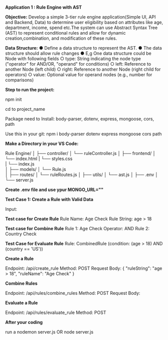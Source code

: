 **Application 1 : Rule Engine with AST**


**Objective:**
Develop a simple 3-tier rule engine application(Simple UI, API and Backend, Data) to determine
user eligibility based on attributes like age, department, income, spend etc.The system can use
Abstract Syntax Tree (AST) to represent conditional rules and allow for dynamic
creation,combination, and modification of these rules.


**Data Structure:**
● Define a data structure to represent the AST.
● The data structure should allow rule changes
● E,g One data structure could be Node with following fields
○ type: String indicating the node type ("operator" for AND/OR, "operand" for
conditions)
○ left: Reference to another Node (left child)
○ right: Reference to another Node (right child for operators)
○ value: Optional value for operand nodes (e.g., number for comparisons)


**Step to run the project:**

npm init

cd to project_name

Package need to Install: body-parser, dotenv, express, mongoose, cors, path

Use this in your git: npm i body-parser dotenv express mongoose cors path

**Make a Directory in your VS Code:**

Rule Engine/ 
│
├── controller/
│   └── ruleController.js
│
├── frontend/
│   └── index.html
|      └── styles.css  
|     └── index.js              
│
├── models/
│   └── Rule.js            
│
├── routes/
│   └── ruleRoutes.js 
│
├── utils/
│   └── ast.js 
│
├── .env
│   
└── server.js 

**Create .env file and use ypur
MONGO_URL=""**

**Test Case 1: Create a Rule with Valid Data**

Input:

**Test case for Create Rule**
Rule Name: Age Check
Rule String: age > 18

**Test case for Combine Rule**
Rule 1: Age Check
Operator: AND
Rule 2: Country Check

**Test Case for Evaluate Rule**
Rule: CombinedRule (condition: (age > 18) AND (country == 'US'))


**Create a Rule**

Endpoint: /api/create_rule
Method: POST
Request Body:
{
  "ruleString": "age > 18",
  "ruleName": "Age Check"
}

**Combine Rules**

Endpoint: /api/rules/combine_rules
Method: POST
Request Body:

**Evaluate a Rule**

Endpoint: /api/rules/evaluate_rule
Method: POST


**After your coding**

run a nodemon server.js OR node server.js

